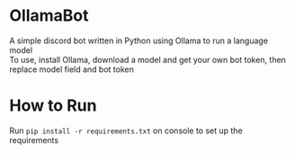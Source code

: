 # OllamaBot

A simple discord bot written in Python using Ollama to run a language model  
To use, install Ollama, download a model and get your own bot token, then replace model field and bot token

# How to Run

Run ```pip install -r requirements.txt``` on console to set up the requirements
